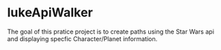 # lukeApiWalker
The goal of this pratice project is to create paths using the Star Wars api and displaying specfic Character/Planet information.

